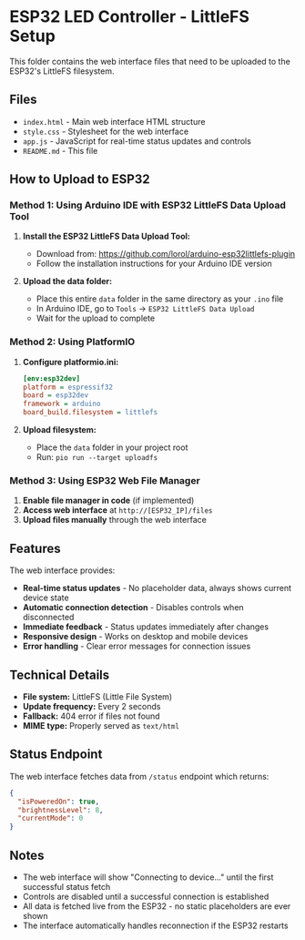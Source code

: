 # ESP32 LED Controller - LittleFS Setup

This folder contains the web interface files that need to be uploaded to the ESP32's LittleFS filesystem.

## Files

- `index.html` - Main web interface HTML structure
- `style.css` - Stylesheet for the web interface
- `app.js` - JavaScript for real-time status updates and controls
- `README.md` - This file

## How to Upload to ESP32

### Method 1: Using Arduino IDE with ESP32 LittleFS Data Upload Tool

1. **Install the ESP32 LittleFS Data Upload Tool:**
   - Download from: https://github.com/lorol/arduino-esp32littlefs-plugin
   - Follow the installation instructions for your Arduino IDE version

2. **Upload the data folder:**
   - Place this entire `data` folder in the same directory as your `.ino` file
   - In Arduino IDE, go to `Tools` → `ESP32 LittleFS Data Upload`
   - Wait for the upload to complete

### Method 2: Using PlatformIO

1. **Configure platformio.ini:**
   ```ini
   [env:esp32dev]
   platform = espressif32
   board = esp32dev
   framework = arduino
   board_build.filesystem = littlefs
   ```

2. **Upload filesystem:**
   - Place the `data` folder in your project root
   - Run: `pio run --target uploadfs`

### Method 3: Using ESP32 Web File Manager

1. **Enable file manager in code** (if implemented)
2. **Access web interface** at `http://[ESP32_IP]/files`
3. **Upload files manually** through the web interface

## Features

The web interface provides:

- **Real-time status updates** - No placeholder data, always shows current device state
- **Automatic connection detection** - Disables controls when disconnected
- **Immediate feedback** - Status updates immediately after changes
- **Responsive design** - Works on desktop and mobile devices
- **Error handling** - Clear error messages for connection issues

## Technical Details

- **File system:** LittleFS (Little File System)
- **Update frequency:** Every 2 seconds
- **Fallback:** 404 error if files not found
- **MIME type:** Properly served as `text/html`

## Status Endpoint

The web interface fetches data from `/status` endpoint which returns:

```json
{
  "isPoweredOn": true,
  "brightnessLevel": 8,
  "currentMode": 0
}
```

## Notes

- The web interface will show "Connecting to device..." until the first successful status fetch
- Controls are disabled until a successful connection is established
- All data is fetched live from the ESP32 - no static placeholders are ever shown
- The interface automatically handles reconnection if the ESP32 restarts 
